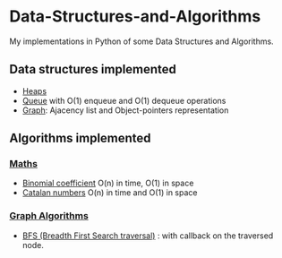 # Data-Structures-and-Algorithms
My implementations in Python of some Data Structures and Algorithms.

##  Data structures implemented
* [Heaps](./DataStructure/Heap.py)
* [Queue](./DataStructure/Queue.py) with O(1) enqueue and O(1) dequeue operations
* [Graph](./DataStructure/Graph.py): Ajacency list and Object-pointers representation

## Algorithms implemented
### [Maths](./Algorithms/Maths.py)
* [Binomial coefficient](https://en.wikipedia.org/wiki/Binomial_coefficient) O(n) in time, O(1) in space
* [Catalan numbers](https://brilliant.org/wiki/catalan-numbers/) O(n) in time and O(1) in space
### [Graph Algorithms](./Algorithms/GraphAlgorithms.py)
* [BFS (Breadth First Search traversal)](https://en.wikipedia.org/wiki/Breadth-first_search) : with callback on the traversed node.


